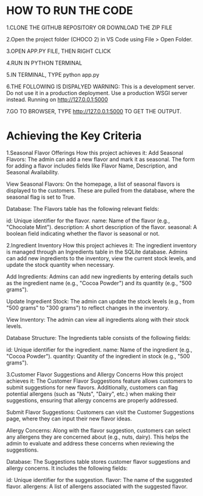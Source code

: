 # HOW TO RUN THE CODE

1.CLONE THE GITHUB REPOSITORY OR DOWNLOAD THE ZIP FILE

2.Open the project folder (CHOCO 2) in VS Code using File > Open Folder.

3.OPEN APP.PY FILE, THEN RIGHT CLICK

4.RUN IN PYTHON TERMINAL

5.IN TERMINAL, TYPE python app.py

6.THE FOLLOWING IS DISPALYED WARNING: This is a development server. Do not use it in a production deployment. Use a production WSGI server instead. Running on http://127.0.0.1:5000

7.GO TO BROWSER, TYPE http://127.0.0.1:5000 TO GET THE OUTPUT.

# Achieving the Key Criteria
1.Seasonal Flavor Offerings How this project achieves it:
Add Seasonal Flavors: The admin can add a new flavor and mark it as seasonal. The form for adding a flavor includes fields like Flavor Name, Description, and Seasonal Availability.

View Seasonal Flavors: On the homepage, a list of seasonal flavors is displayed to the customers. These are pulled from the database, where the seasonal flag is set to True.

Database: The Flavors table has the following relevant fields:

id: Unique identifier for the flavor. name: Name of the flavor (e.g., "Chocolate Mint"). description: A short description of the flavor. seasonal: A boolean field indicating whether the flavor is seasonal or not.

2.Ingredient Inventory How this project achieves it:
The ingredient inventory is managed through an Ingredients table in the SQLite database. Admins can add new ingredients to the inventory, view the current stock levels, and update the stock quantity when necessary.

Add Ingredients: Admins can add new ingredients by entering details such as the ingredient name (e.g., "Cocoa Powder") and its quantity (e.g., "500 grams").

Update Ingredient Stock: The admin can update the stock levels (e.g., from "500 grams" to "300 grams") to reflect changes in the inventory.

View Inventory: The admin can view all ingredients along with their stock levels.

Database Structure: The Ingredients table consists of the following fields:

id: Unique identifier for the ingredient. name: Name of the ingredient (e.g., "Cocoa Powder"). quantity: Quantity of the ingredient in stock (e.g., "500 grams").

3.Customer Flavor Suggestions and Allergy Concerns How this project achieves it:
The Customer Flavor Suggestions feature allows customers to submit suggestions for new flavors. Additionally, customers can flag potential allergens (such as "Nuts", "Dairy", etc.) when making their suggestions, ensuring that allergy concerns are properly addressed.

Submit Flavor Suggestions: Customers can visit the Customer Suggestions page, where they can input their new flavor ideas.

Allergy Concerns: Along with the flavor suggestion, customers can select any allergens they are concerned about (e.g., nuts, dairy). This helps the admin to evaluate and address these concerns when reviewing the suggestions.

Database: The Suggestions table stores customer flavor suggestions and allergy concerns. It includes the following fields:

id: Unique identifier for the suggestion. flavor: The name of the suggested flavor. allergens: A list of allergens associated with the suggested flavor.

